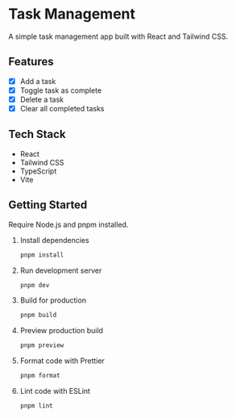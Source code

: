 # Task Management

A simple task management app built with React and Tailwind CSS.

## Features

- [x] Add a task
- [x] Toggle task as complete
- [x] Delete a task
- [x] Clear all completed tasks

## Tech Stack

- React
- Tailwind CSS
- TypeScript
- Vite

## Getting Started

Require Node.js and pnpm installed.

1. Install dependencies

   ```bash
   pnpm install
   ```

2. Run development server

   ```bash
   pnpm dev
   ```

3. Build for production

   ```bash
   pnpm build
   ```

4. Preview production build

   ```bash
   pnpm preview
   ```

5. Format code with Prettier

   ```bash
   pnpm format
   ```

6. Lint code with ESLint

   ```bash
   pnpm lint
   ```
